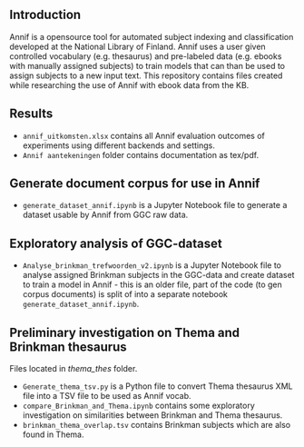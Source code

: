 ## Introduction
Annif is a opensource tool for automated subject indexing and classification developed at the National Library of Finland. Annif uses a user given controlled vocabulary (e.g. thesaurus) and pre-labeled data (e.g. ebooks with manually assigned subjects) to train models that can than be used to assign subjects to a new input text. This repository contains files created while researching the use of Annif with ebook data from the KB.

## Results
- `annif_uitkomsten.xlsx` contains all Annif evaluation outcomes of experiments using different backends and settings.
- `Annif aantekeningen` folder contains documentation as tex/pdf.

## Generate document corpus for use in Annif
- `generate_dataset_annif.ipynb` is a Jupyter Notebook file to generate a dataset usable by Annif from GGC raw data.

## Exploratory analysis of GGC-dataset
- `Analyse_brinkman_trefwoorden_v2.ipynb` is a Jupyter Notebook file to analyse assigned Brinkman subjects in the GGC-data and create dataset to train a model in Annif - this is an older file, part of the code (to gen corpus documents) is split of into a separate notebook `generate_dataset_annif.ipynb`.


## Preliminary investigation on Thema and Brinkman thesaurus
Files located in _thema\_thes_ folder.
- `Generate_thema_tsv.py` is a Python file to convert Thema thesaurus XML file into a TSV file to be used as Annif vocab.
- `compare_Brinkman_and_Thema.ipynb` contains some exploratory investigation on similarities between Brinkman and Thema thesaurus.
- `brinkman_thema_overlap.tsv` contains Brinkman subjects which are also found in Thema.
